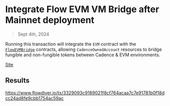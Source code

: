 # Integrate Flow EVM VM Bridge after Mainnet deployment

> Sept 4th, 2024

Running this transaction will integrate the `EVM` contract with the [`FlowEVMBridge`](httpss://github.com/onflow/flow-evm-bridge) contracts, allowing `CadenceOwnedAccount` resources to bridge fungible and non-fungible tokens between Cadence & EVM environments.

[Site](https://flow-multisig-git-service-account-onflow.vercel.app/)

## Results

https://www.flowdiver.io/tx/3329093c9189021f8cf764acaa7c7e91781b0f18dcc24ad8fe9cbb1754ac59ac